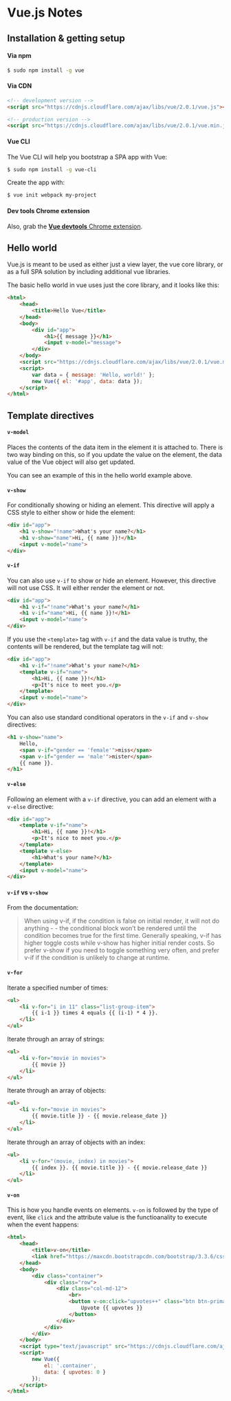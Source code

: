 # Vue.js Notes

## Installation & getting setup

#### Via npm

```bash
$ sudo npm install -g vue
```

#### Via CDN

```html
<!-- development version -->
<script src="https://cdnjs.cloudflare.com/ajax/libs/vue/2.0.1/vue.js"></script>

<!-- production version -->
<script src="https://cdnjs.cloudflare.com/ajax/libs/vue/2.0.1/vue.min.js"></script>
```

#### Vue CLI

The Vue CLI will help you bootstrap a SPA app with Vue:

```bash
$ sudo npm install -g vue-cli
```

Create the app with:

```bash
$ vue init webpack my-project
```

#### Dev tools Chrome extension

Also, grab the [**Vue devtools** Chrome extension](https://chrome.google.com/webstore/detail/vuejs-devtools/nhdogjmejiglipccpnnnanhbledajbpd).

## Hello world

Vue.js is meant to be used as either just a view layer, the vue core library, or as a full SPA solution by including additional vue libraries.  

The basic hello world in vue uses just the core library, and it looks like this:

```html
<html> 
	<head>
		<title>Hello Vue</title> 
	</head>
	<body>
		<div id="app">
			<h1>{{ message }}</h1>
			<input v-model="message">
		</div>
	</body> 
	<script src="https://cdnjs.cloudflare.com/ajax/libs/vue/2.0.1/vue.min.js"></script>
	<script>
		var data = { message: 'Hello, world!' };
		new Vue({ el: '#app', data: data });
	</script>
</html>
```

## Template directives

#### `v-model`

Places the contents of the data item in the element it is attached to.  There is two way binding on this, so if you update the value on the element, the data value of the Vue object will also get updated.

You can see an example of this in the hello world example above.

#### `v-show`

For conditionally showing or hiding an element.  This directive will apply a CSS style to either show or hide the element:

```html
<div id="app">
	<h1 v-show="!name">What's your name?</h1>
	<h1 v-show="name">Hi, {{ name }}!</h1>
	<input v-model="name">
</div>
```

#### `v-if`

You can also use `v-if` to show or hide an element.  However, this directive will not use CSS.  It will either render the element or not.

```html
<div id="app">
	<h1 v-if="!name">What's your name?</h1>
	<h1 v-if="name">Hi, {{ name }}!</h1>
	<input v-model="name">
</div>
```

If you use the `<template>` tag with `v-if` and the data value is truthy, the contents will be rendered, but the template tag will not:

```html
<div id="app">
	<h1 v-if="!name">What's your name?</h1>
	<template v-if="name">
		<h1>Hi, {{ name }}!</h1>
		<p>It's nice to meet you.</p>
	</template>
	<input v-model="name">
</div>
```

You can also use standard conditional operators in the `v-if` and `v-show` directives:

```html
<h1 v-show="name">
	Hello, 
	<span v-if="gender == 'female'">miss</span>
	<span v-if="gender == 'male'">mister</span>
	{{ name }}.
</h1>
```

#### `v-else`

Following an element with a `v-if` directive, you can add an element with a `v-else` directive:

```html
<div id="app">
	<template v-if="name">
		<h1>Hi, {{ name }}!</h1>
		<p>It's nice to meet you.</p>
	</template>
	<template v-else>
		<h1>What's your name?</h1>
	</template>
	<input v-model="name">
</div>
```

#### `v-if` vs `v-show`

From the documentation:

> When using v-if, if the condition is false on initial render, it will not do anything - - the conditional block won’t be rendered until the condition becomes true for the first time. Generally speaking, v-if has higher toggle costs while v-show has higher initial render costs. So prefer v-show if you need to toggle something very often, and prefer v-if if the condition is unlikely to change at runtime.

#### `v-for`

Iterate a specified number of times:

```html
<ul>
	<li v-for="i in 11" class="list-group-item"> 
  		{{ i-1 }} times 4 equals {{ (i-1) * 4 }}.
	</li>
</ul>
```

Iterate through an array of strings:

```html
<ul>
	<li v-for="movie in movies">
		{{ movie }}
	</li>
</ul>
```

Iterate through an array of objects:

```html
<ul>
	<li v-for="movie in movies">
		{{ movie.title }} - {{ movie.release_date }}
	</li>
</ul>
```

Iterate through an array of objects with an index:

```html
<ul>
	<li v-for="(movie, index) in movies">
		{{ index }}. {{ movie.title }} - {{ movie.release_date }}
	</li>
</ul>
```

#### `v-on`

This is how you handle events on elements.  `v-on` is followed by the type of event, like `click` and the attribute value is the functioanality to execute when the event happens:

```html
<html>
	<head>
		<title>v-on</title>
		<link href="https://maxcdn.bootstrapcdn.com/bootstrap/3.3.6/css/bootstrap.min.css" rel="stylesheet">
	</head>
	<body>
		<div class="container">
			<div class="row">
				<div class="col-md-12">
					<br>
					<button v-on:click="upvotes++" class="btn btn-primary">
						Upvote {{ upvotes }}
					</button>
				</div>
			</div>
		</div>
	</body>
	<script type="text/javascript" src="https://cdnjs.cloudflare.com/ajax/libs/vue/2.0.1/vue.js"></script>
	<script>
		new Vue({
			el: '.container',
			data: { upvotes: 0 }
		});
	</script>
</html>
```
